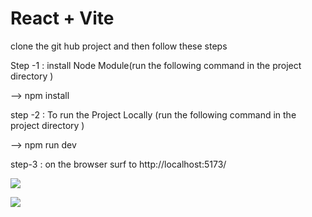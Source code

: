# React + Vite

clone the git hub project and then follow these steps

Step -1 : install Node Module(run the following command in the project directory )

--> npm install

step -2 : To run the Project Locally (run the following command in the project directory )

--> npm run dev

step-3 : on the browser surf to http://localhost:5173/

![](https://drive.google.com/uc?export=view&id=1u5JL56qbfc8byg4KMYAZpdFTJdPni47D)

![](https://drive.google.com/uc?export=view&id=1wPP8mvFrCj5nMjSqp1VJAeT9GvssR2q7)
